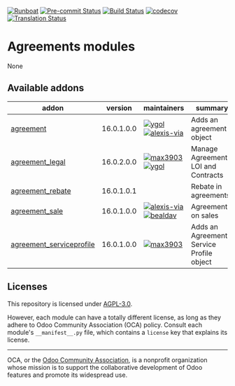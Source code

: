 
[![Runboat](https://img.shields.io/badge/runboat-Try%20me-875A7B.png)](https://runboat.odoo-community.org/builds?repo=OCA/agreement&target_branch=16.0)
[![Pre-commit Status](https://github.com/OCA/agreement/actions/workflows/pre-commit.yml/badge.svg?branch=16.0)](https://github.com/OCA/agreement/actions/workflows/pre-commit.yml?query=branch%3A16.0)
[![Build Status](https://github.com/OCA/agreement/actions/workflows/test.yml/badge.svg?branch=16.0)](https://github.com/OCA/agreement/actions/workflows/test.yml?query=branch%3A16.0)
[![codecov](https://codecov.io/gh/OCA/agreement/branch/16.0/graph/badge.svg)](https://codecov.io/gh/OCA/agreement)
[![Translation Status](https://translation.odoo-community.org/widgets/agreement-16-0/-/svg-badge.svg)](https://translation.odoo-community.org/engage/agreement-16-0/?utm_source=widget)

<!-- /!\ do not modify above this line -->

# Agreements modules

None

<!-- /!\ do not modify below this line -->

<!-- prettier-ignore-start -->

[//]: # (addons)

Available addons
----------------
addon | version | maintainers | summary
--- | --- | --- | ---
[agreement](agreement/) | 16.0.1.0.0 | [![ygol](https://github.com/ygol.png?size=30px)](https://github.com/ygol) [![alexis-via](https://github.com/alexis-via.png?size=30px)](https://github.com/alexis-via) | Adds an agreement object
[agreement_legal](agreement_legal/) | 16.0.2.0.0 | [![max3903](https://github.com/max3903.png?size=30px)](https://github.com/max3903) [![ygol](https://github.com/ygol.png?size=30px)](https://github.com/ygol) | Manage Agreements, LOI and Contracts
[agreement_rebate](agreement_rebate/) | 16.0.1.0.1 |  | Rebate in agreements
[agreement_sale](agreement_sale/) | 16.0.1.0.0 | [![alexis-via](https://github.com/alexis-via.png?size=30px)](https://github.com/alexis-via) [![bealdav](https://github.com/bealdav.png?size=30px)](https://github.com/bealdav) | Agreement on sales
[agreement_serviceprofile](agreement_serviceprofile/) | 16.0.1.0.0 | [![max3903](https://github.com/max3903.png?size=30px)](https://github.com/max3903) | Adds an Agreement Service Profile object

[//]: # (end addons)

<!-- prettier-ignore-end -->

## Licenses

This repository is licensed under [AGPL-3.0](LICENSE).

However, each module can have a totally different license, as long as they adhere to Odoo Community Association (OCA)
policy. Consult each module's `__manifest__.py` file, which contains a `license` key
that explains its license.

----
OCA, or the [Odoo Community Association](http://odoo-community.org/), is a nonprofit
organization whose mission is to support the collaborative development of Odoo features
and promote its widespread use.
